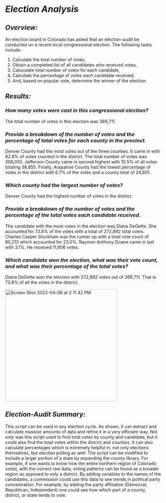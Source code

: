 # ***Election Analysis***

## ***Overview:***
An election board in Colorado has asked that an election-audit be conducted on a recent local congressional election. The following tasks include:
1. Calculate the total number of votes,
2. Obtain a completed list of all candidates who received votes,
3. Caluculate total number of votes for each candidate,
4. Calculate the percentage of votes each candidate received,
5. And, based on popular vote, determine the winner of the election.

## ***Results:*** 
### ***How many votes were cast in this congressional election?*** ###
The total number of votes in this election was 369,711.
    
### ***Provide a breakdown of the number of votes and the percentage of total votes for each county in the precinct.*** ###
Denver County had the most votes out of the three counties. It came in with 82.8% of votes counted in the district. The total number of votes was 306,055. Jefferson County came in second highest with 10.5% of all votes totaling 38,855. Finally, Arapahoe County had the lowest percentage of votes in the district with 6.7% of the votes and a county total of 24,801. 
    
### ***Which county had the largest number of votes?*** ###
Denver County had the highest number of votes in the district.
    
### ***Provide a breakdown of the number of votes and the percentage of the total votes each candidate received.*** ###
The candidate with the most votes in the election was Diana DeGette. She accounted for 73.8% of the votes with a total of 272,892 total votes. Charles    Casper Stockham was the runner up with a total vote count of 85,213 which accounted for 23.0%. Raymon Anthony Doane came in last with 3.1%. He received    11,606 votes.
    
### ***Which candidate won the election, what was their vote count, and what was their percentage of the total votes?***
Diana DeGette won the election with 272,892 votes out of 369,711. That is 73.8% of all the votes in the district.

<img width="361" alt="Screen Shot 2022-04-06 at 2 11 42 PM" src="https://user-images.githubusercontent.com/87077325/162051088-8ed22ee8-a57c-417b-995f-333f33d2ad74.png">
 
## ***Election-Audit Summary:***

This script can be used in any election cycle. As shown, it can extract and calculate massive amounts of data and refine it in a very efficient way. Not only was this script used to find total votes by county and candidate, but it could also find the total votes within the district and counties. It can also calculate percentages which is extremely helpful in, not only elections themselves, but election polling as well.  The script can be modified to include a larger portion of a state by expanding the county library. For example, if one wants to know how the entire northern region of Colorado voted, with the correct raw data, voting patterns can be found as a broader region as opposed to only a district. By adding variables to the names of the candidates, a commission could use this data to see trends in political party concentration. For example, by adding the party affiliation (Democrat, Republican, Independent) one could see how which part of a county, district, or state tends to vote. 


